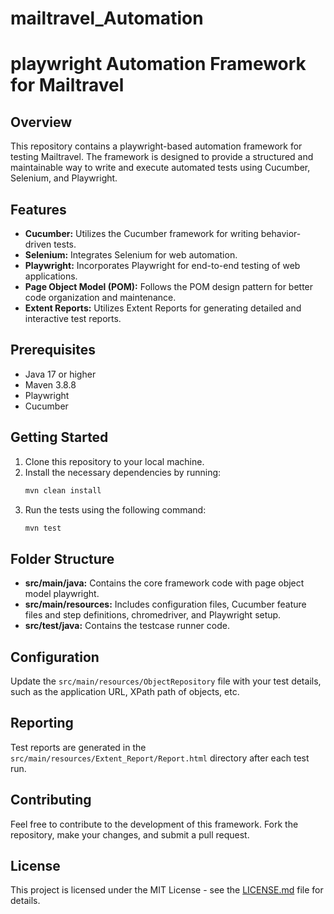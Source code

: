 # mailtravel_Automation
# playwright Automation Framework for Mailtravel

## Overview
This repository contains a playwright-based automation framework for testing Mailtravel. The framework is designed to provide a structured and maintainable way to write and execute automated tests using Cucumber, Selenium, and Playwright.

## Features
- **Cucumber:** Utilizes the Cucumber framework for writing behavior-driven tests.
- **Selenium:** Integrates Selenium for web automation.
- **Playwright:** Incorporates Playwright for end-to-end testing of web applications.
- **Page Object Model (POM):** Follows the POM design pattern for better code organization and maintenance.
- **Extent Reports:** Utilizes Extent Reports for generating detailed and interactive test reports.

## Prerequisites
- Java 17 or higher
- Maven 3.8.8
- Playwright
- Cucumber

## Getting Started
1. Clone this repository to your local machine.
2. Install the necessary dependencies by running:
    ```bash
    mvn clean install
    ```
3. Run the tests using the following command:
    ```bash
    mvn test
    ```

## Folder Structure
- **src/main/java:** Contains the core framework code with page object model playwright.
- **src/main/resources:** Includes configuration files, Cucumber feature files and step definitions, chromedriver, and Playwright setup.
- **src/test/java:** Contains the testcase runner code.

## Configuration
Update the `src/main/resources/ObjectRepository` file with your test details, such as the application URL, XPath path of objects, etc.

## Reporting
Test reports are generated in the `src/main/resources/Extent_Report/Report.html` directory after each test run.

## Contributing
Feel free to contribute to the development of this framework. Fork the repository, make your changes, and submit a pull request.

## License
This project is licensed under the MIT License - see the [LICENSE.md](LICENSE.md) file for details.
